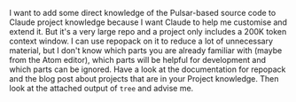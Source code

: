 I want to add some direct knowledge of the Pulsar-based source code to Claude project knowledge because I want Claude to help me customise and extend it. But it's a very large repo and a project only includes a 200K token context window. I can use repopack on it to reduce a lot of unnecessary material, but I don't know which parts you are already familiar with (maybe from the Atom editor), which parts will be helpful for development and which parts can be ignored.  Have a look at the documentation for repopack and the blog post about projects that are in your Project knowledge. Then look at the attached output of `tree` and advise me. 
